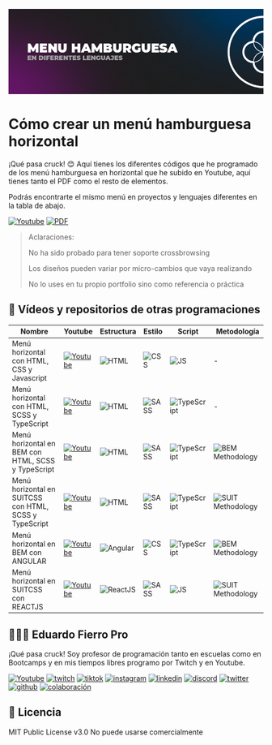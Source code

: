 ![Imagen del proyecto](https://github.com/eduardofierropro/como-crear-un-menu-hamburguesa-horizontal/blob/main/assets/home1.png)

# Cómo crear un menú hamburguesa horizontal

¡Qué pasa cruck! 😊 Aquí tienes los diferentes códigos que he programado de los menú hamburguesa en horizontal que he subido en Youtube, aquí tienes tanto el PDF como el resto de elementos.

Podrás encontrarte el mismo menú en proyectos y lenguajes diferentes en la tabla de abajo.

[![Youtube](https://img.shields.io/static/v1?label=&message=ver%20playlist&color=FF0000&logo=youtube&logoColor=white&style=for-the-badge)](https://youtube.com/playlist?list=PLJpymL0goBgFA5iTweWRejUhBP9TSSNnw)
[![PDF](https://img.shields.io/static/v1?label=&message=descargar%20pdf&color=lightblue&logo=pdf&logoColor=white&style=for-the-badge)](https://github.com/eduardofierropro/como-crear-un-menu-hamburguesa-horizontal/blob/main/menu-horizontal-info.pdf)

> Aclaraciones:
>
> No ha sido probado para tener soporte crossbrowsing
>
> Los diseños pueden variar por micro-cambios que vaya realizando
>
> No lo uses en tu propio portfolio sino como referencia o práctica

## 🔴 Vídeos y repositorios de otras programaciones

| Nombre | Youtube | Estructura | Estilo | Script | Metodología |
|--|--|--|--|--|--|
|Menú horizontal con HTML, CSS y Javascript|[![Youtube](https://img.shields.io/static/v1?label=&message=ver&color=FF0000&logo=youtube&logoColor=white&style=for-the-badge)](https://youtu.be/_M0K_q617Kc )|![HTML](https://img.shields.io/static/v1?label=&message=Html&color=orange&logo=html5&logoColor=white&style=for-the-badge)|![CSS](https://img.shields.io/static/v1?label=&message=css&color=blue&logo=css3&logoColor=white&style=for-the-badge)|![JS](https://img.shields.io/static/v1?label=&message=js&color=yellow&logo=javascript&logoColor=white&style=for-the-badge)|-|
|Menú horizontal con HTML, SCSS y TypeScript|[![Youtube](https://img.shields.io/static/v1?label=&message=ver&color=FF0000&logo=youtube&logoColor=white&style=for-the-badge)](https://youtu.be/hiFle5lBqck)|![HTML](https://img.shields.io/static/v1?label=&message=Html&color=orange&logo=html5&logoColor=white&style=for-the-badge)|![SASS](https://img.shields.io/static/v1?label=&message=SASS&color=CC6699&logo=sass&logoColor=white&style=for-the-badge)|![TypeScript](https://img.shields.io/static/v1?label=&message=TypeScript&color=3178C6&logo=typescript&logoColor=white&style=for-the-badge)|-|
|Menú horizontal en BEM con HTML, SCSS y TypeScript|[![Youtube](https://img.shields.io/static/v1?label=&message=ver&color=FF0000&logo=youtube&logoColor=white&style=for-the-badge)](https://youtu.be/UOzIhbzPcPk)|![HTML](https://img.shields.io/static/v1?label=&message=Html&color=orange&logo=html5&logoColor=white&style=for-the-badge)|![SASS](https://img.shields.io/static/v1?label=&message=SASS&color=CC6699&logo=sass&logoColor=white&style=for-the-badge)|![TypeScript](https://img.shields.io/static/v1?label=&message=TypeScript&color=3178C6&logo=typescript&logoColor=white&style=for-the-badge)|![BEM Methodology](https://img.shields.io/static/v1?label=&message=BEM&color=17A1E6&logo=bem&logoColor=white&style=for-the-badge)|
|Menú horizontal en SUITCSS con HTML, SCSS y TypeScript|[![Youtube](https://img.shields.io/static/v1?label=&message=ver&color=FF0000&logo=youtube&logoColor=white&style=for-the-badge)](https://youtu.be/_85lzdSDmtw)|![HTML](https://img.shields.io/static/v1?label=&message=Html&color=orange&logo=html5&logoColor=white&style=for-the-badge)|![SASS](https://img.shields.io/static/v1?label=&message=SASS&color=CC6699&logo=sass&logoColor=white&style=for-the-badge)|![TypeScript](https://img.shields.io/static/v1?label=&message=TypeScript&color=3178C6&logo=typescript&logoColor=white&style=for-the-badge)|![SUIT Methodology](https://img.shields.io/static/v1?label=&message=suitcss&color=lightblue&logo=suit&logoColor=white&style=for-the-badge)|
|Menú horizontal en BEM con ANGULAR |[![Youtube](https://img.shields.io/static/v1?label=&message=ver&color=FF0000&logo=youtube&logoColor=white&style=for-the-badge)](https://youtu.be/yMo7nChHa8o)|![Angular](https://img.shields.io/static/v1?label=&message=Angular&color=DD0031&logo=angular&logoColor=white&style=for-the-badge)|![CSS](https://img.shields.io/static/v1?label=&message=css&color=blue&logo=css3&logoColor=white&style=for-the-badge)|![TypeScript](https://img.shields.io/static/v1?label=&message=TypeScript&color=3178C6&logo=typescript&logoColor=white&style=for-the-badge)|![BEM Methodology](https://img.shields.io/static/v1?label=&message=BEM&color=17A1E6&logo=bem&logoColor=white&style=for-the-badge)|
|Menú horizontal en SUITCSS con REACTJS|[![Youtube](https://img.shields.io/static/v1?label=&message=ver&color=FF0000&logo=youtube&logoColor=white&style=for-the-badge)](https://youtu.be/bS2UJmROxCE)|![ReactJS](https://img.shields.io/static/v1?label=&message=reactjs&color=17A1E6&logo=react&logoColor=white&style=for-the-badge)|![SASS](https://img.shields.io/static/v1?label=&message=SASS&color=CC6699&logo=sass&logoColor=white&style=for-the-badge)|![JS](https://img.shields.io/static/v1?label=&message=js&color=yellow&logo=javascript&logoColor=white&style=for-the-badge)|![SUIT Methodology](https://img.shields.io/static/v1?label=&message=suitcss&color=lightblue&logo=suit&logoColor=white&style=for-the-badge)|

## 👨🏻‍🏫 Eduardo Fierro Pro
 
¡Qué pasa cruck! Soy profesor de programación tanto en escuelas como en Bootcamps y en mis tiempos libres programo por Twitch y en Youtube.

[![Youtube](https://img.shields.io/static/v1?label=&message=youtube&color=FF0000&logo=youtube&logoColor=white&style=for-the-badge)](https://youtube.com/EduardoFierroPro?sub_confirmation=1)
[![twitch](https://img.shields.io/static/v1?label=&message=twitch&color=6441a5&logo=twitch&logoColor=white&style=for-the-badge)](https://twitch.tv/eduardofierropro)
[![tiktok](https://img.shields.io/static/v1?label=&message=tiktok&color=ff0050&logo=tiktok&logoColor=white&style=for-the-badge)](https://www.tiktok.com/@eduardofierro.pro?)
[![instagram](https://img.shields.io/static/v1?label=&message=instagram&color=5B51D8&logo=instagram&logoColor=white&style=for-the-badge)](https://instagram.com/eduardofierro.pro)
[![linkedin](https://img.shields.io/static/v1?label=&message=linkedin&color=0e76a8&logo=linkedin&logoColor=white&style=for-the-badge)](https://www.linkedin.com/in/eduardofierropro)
[![discord](https://img.shields.io/static/v1?label=&message=discord&color=7289da&logo=discord&logoColor=white&style=for-the-badge)](https://discord.gg/t4Txush)
[![twitter](https://img.shields.io/static/v1?label=&message=twitter&color=1DA1F2&logo=twitter&logoColor=white&style=for-the-badge)](https://twitter.com/edfierropro)
[![github](https://img.shields.io/static/v1?label=&message=github&color=171515&logo=github&logoColor=white&style=for-the-badge)](https://github.com/eduardofierropro)
[![colaboración](https://img.shields.io/static/v1?label=&message=MIS%20CURSOS&color=blue&logo=teach&logoColor=white&style=for-the-badge)](http://colaboracion.eduardofierro.pro)


## 📄 Licencia 

MIT Public License v3.0
No puede usarse comercialmente

